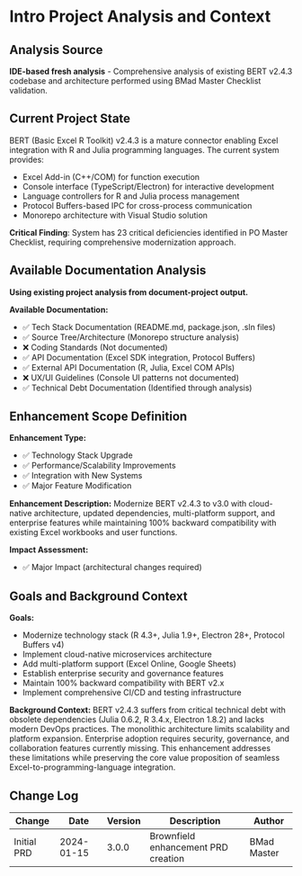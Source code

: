 # Intro Project Analysis and Context

## Analysis Source
**IDE-based fresh analysis** - Comprehensive analysis of existing BERT v2.4.3 codebase and architecture performed using BMad Master Checklist validation.

## Current Project State
BERT (Basic Excel R Toolkit) v2.4.3 is a mature connector enabling Excel integration with R and Julia programming languages. The current system provides:
- Excel Add-in (C++/COM) for function execution
- Console interface (TypeScript/Electron) for interactive development
- Language controllers for R and Julia process management
- Protocol Buffers-based IPC for cross-process communication
- Monorepo architecture with Visual Studio solution

**Critical Finding**: System has 23 critical deficiencies identified in PO Master Checklist, requiring comprehensive modernization approach.

## Available Documentation Analysis
**Using existing project analysis from document-project output.**

**Available Documentation:**
- ✅ Tech Stack Documentation (README.md, package.json, .sln files)
- ✅ Source Tree/Architecture (Monorepo structure analysis)
- ❌ Coding Standards (Not documented)
- ✅ API Documentation (Excel SDK integration, Protocol Buffers)
- ✅ External API Documentation (R, Julia, Excel COM APIs)
- ❌ UX/UI Guidelines (Console UI patterns not documented)
- ✅ Technical Debt Documentation (Identified through analysis)

## Enhancement Scope Definition

**Enhancement Type:**
- ✅ Technology Stack Upgrade
- ✅ Performance/Scalability Improvements
- ✅ Integration with New Systems
- ✅ Major Feature Modification

**Enhancement Description:**
Modernize BERT v2.4.3 to v3.0 with cloud-native architecture, updated dependencies, multi-platform support, and enterprise features while maintaining 100% backward compatibility with existing Excel workbooks and user functions.

**Impact Assessment:**
- ✅ Major Impact (architectural changes required)

## Goals and Background Context

**Goals:**
- Modernize technology stack (R 4.3+, Julia 1.9+, Electron 28+, Protocol Buffers v4)
- Implement cloud-native microservices architecture
- Add multi-platform support (Excel Online, Google Sheets)
- Establish enterprise security and governance features
- Maintain 100% backward compatibility with BERT v2.x
- Implement comprehensive CI/CD and testing infrastructure

**Background Context:**
BERT v2.4.3 suffers from critical technical debt with obsolete dependencies (Julia 0.6.2, R 3.4.x, Electron 1.8.2) and lacks modern DevOps practices. The monolithic architecture limits scalability and platform expansion. Enterprise adoption requires security, governance, and collaboration features currently missing. This enhancement addresses these limitations while preserving the core value proposition of seamless Excel-to-programming-language integration.

## Change Log
| Change | Date | Version | Description | Author |
|--------|------|---------|-------------|---------|
| Initial PRD | 2024-01-15 | 3.0.0 | Brownfield enhancement PRD creation | BMad Master |
